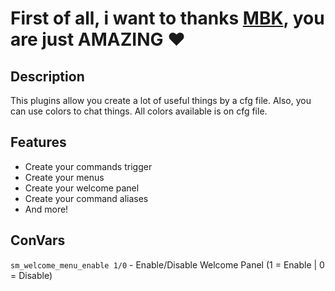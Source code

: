# **First of all, i want to thanks [MBK](https://github.com/Mbk10201), you are just AMAZING** ❤️

## Description
This plugins allow you create a lot of useful things by a cfg file.
Also, you can use colors to chat things. All colors available is on cfg file.


## Features

* Create your commands trigger
* Create your menus
* Create your welcome panel
* Create your command aliases
* And more!

## ConVars
`sm_welcome_menu_enable 1/0` - Enable/Disable Welcome Panel (1 = Enable | 0 = Disable)
